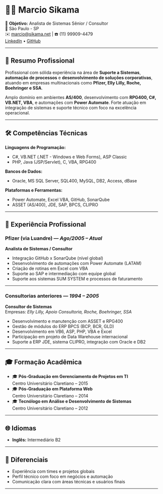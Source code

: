 # 👨‍💼 Marcio Sikama

🎯 **Objetivo:** Analista de Sistemas Sênior / Consultor  
📍 São Paulo - SP  
✉️ marcio@sikama.net | ☎️ (11) 99909-4479  
[LinkedIn](https://www.linkedin.com/in/m%C3%A1rcio-sikama-0054b9/) • [GitHub](https://github.com/msikama)

---

## 🧾 Resumo Profissional

Profissional com sólida experiência na área de **Suporte a Sistemas**, **automação de processos** e **desenvolvimento de soluções corporativas**, atuando em empresas multinacionais como **Pfizer, Elly Lilly, Roche, Boehringer e SSA**.

Amplo domínio em ambientes **AS/400**, desenvolvimento com **RPG400, C#, VB.NET, VBA**, e automações com **Power Automate**. Forte atuação em integração de sistemas e suporte técnico com foco na excelência operacional.

---

## 🛠️ Competências Técnicas

**Linguagens de Programação:**  
- C#, VB.NET (.NET - Windows e Web Forms), ASP Classic  
- PHP, Java (JSP/Servlet), C, VBA, RPG400  

**Bancos de Dados:**  
- Oracle, MS SQL Server, SQL400, MySQL, DB2, Access, dBase  

**Plataformas e Ferramentas:**  
- Power Automate, Excel VBA, GitHub, SonarQube  
- ASSET (AS/400), JDE, SAP, BPCS, CLIPRO  

---

## 💼 Experiência Profissional

### Pfizer (via Luandre) — *Ago/2005 – Atual*  
**Analista de Sistemas / Consultor**
- Integração GitHub x SonarQube (nível global)  
- Desenvolvimento de automações com Power Automate (LATAM)  
- Criação de rotinas em Excel com VBA  
- Suporte ao SAP e intermediação com equipe global  
- Suporte aos sistemas SUM SYSTEM e processos de faturamento  

---

### Consultorias anteriores — *1994 – 2005*  
**Consultor de Sistemas**  
Empresas: *Elly Lilly, Apoio Consultoria, Roche, Boehringer, SSA*  
- Desenvolvimento e manutenção com ASSET e RPG400  
- Gestão de módulos do ERP BPCS (BCP, BCR, GLD)  
- Desenvolvimento em VB6, ASP, PHP, VBA e Excel  
- Participação em projeto de Data Warehouse internacional  
- Suporte a ERP JDE, sistema CLIPRO, integração com Oracle e DB2

---

## 🎓 Formação Acadêmica

- 🎓 **Pós-Graduação em Gerenciamento de Projetos em TI**  
  Centro Universitário Claretiano – 2015  
- 🎓 **Pós-Graduação em Plataforma Web**  
  Centro Universitário Claretiano – 2014  
- 🎓 **Tecnólogo em Análise e Desenvolvimento de Sistemas**  
  Centro Universitário Claretiano – 2012  

---

## 🌐 Idiomas

- **Inglês:** Intermediário B2

---

## 🚀 Diferenciais

- Experiência com times e projetos globais  
- Perfil técnico com foco em negócios e automação  
- Comunicação clara com áreas técnicas e usuários finais  

---
